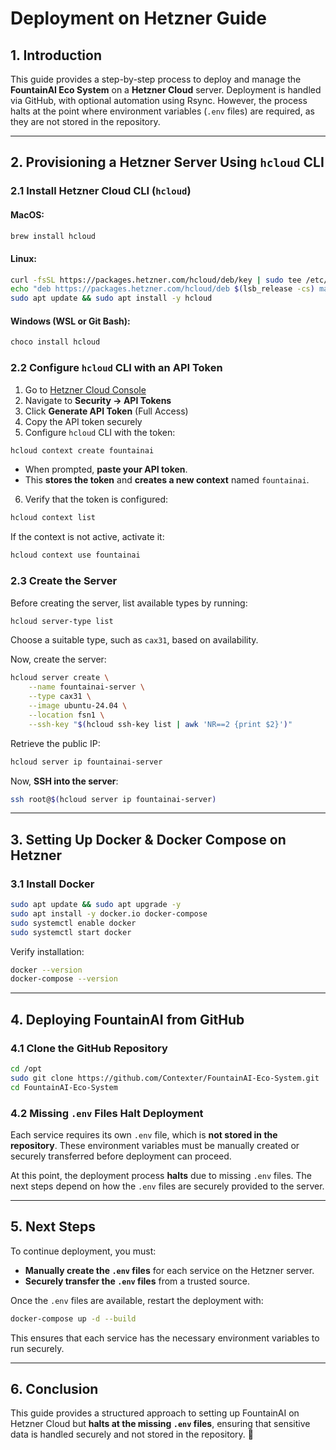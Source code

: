 # Deployment on Hetzner Guide

## **1. Introduction**

This guide provides a step-by-step process to deploy and manage the **FountainAI Eco System** on a **Hetzner Cloud** server. Deployment is handled via GitHub, with optional automation using Rsync. However, the process halts at the point where environment variables (`.env` files) are required, as they are not stored in the repository.

---

## **2. Provisioning a Hetzner Server Using `hcloud` CLI**

### **2.1 Install Hetzner Cloud CLI (`hcloud`)**

#### **MacOS:**

```sh
brew install hcloud
```

#### **Linux:**

```sh
curl -fsSL https://packages.hetzner.com/hcloud/deb/key | sudo tee /etc/apt/trusted.gpg.d/hcloud.asc
echo "deb https://packages.hetzner.com/hcloud/deb $(lsb_release -cs) main" | sudo tee /etc/apt/sources.list.d/hcloud.list
sudo apt update && sudo apt install -y hcloud
```

#### **Windows (WSL or Git Bash):**

```sh
choco install hcloud
```

### **2.2 Configure `hcloud` CLI with an API Token**

1. Go to [Hetzner Cloud Console](https://console.hetzner.cloud/)
2. Navigate to **Security → API Tokens**
3. Click **Generate API Token** (Full Access)
4. Copy the API token securely
5. Configure `hcloud` CLI with the token:

```sh
hcloud context create fountainai
```
- When prompted, **paste your API token**.
- This **stores the token** and **creates a new context** named `fountainai`.

6. Verify that the token is configured:

```sh
hcloud context list
```

If the context is not active, activate it:

```sh
hcloud context use fountainai
```

### **2.3 Create the Server**

Before creating the server, list available types by running:
```sh
hcloud server-type list
```
Choose a suitable type, such as `cax31`, based on availability.

Now, create the server:
```sh
hcloud server create \
    --name fountainai-server \
    --type cax31 \
    --image ubuntu-24.04 \
    --location fsn1 \
    --ssh-key "$(hcloud ssh-key list | awk 'NR==2 {print $2}')"
```

Retrieve the public IP:
```sh
hcloud server ip fountainai-server
```

Now, **SSH into the server**:
```sh
ssh root@$(hcloud server ip fountainai-server)
```

---

## **3. Setting Up Docker & Docker Compose on Hetzner**

### **3.1 Install Docker**

```sh
sudo apt update && sudo apt upgrade -y
sudo apt install -y docker.io docker-compose
sudo systemctl enable docker
sudo systemctl start docker
```

Verify installation:
```sh
docker --version
docker-compose --version
```

---

## **4. Deploying FountainAI from GitHub**

### **4.1 Clone the GitHub Repository**

```sh
cd /opt
sudo git clone https://github.com/Contexter/FountainAI-Eco-System.git
cd FountainAI-Eco-System
```

### **4.2 Missing `.env` Files Halt Deployment**

Each service requires its own `.env` file, which is **not stored in the repository**. These environment variables must be manually created or securely transferred before deployment can proceed.

At this point, the deployment process **halts** due to missing `.env` files. The next steps depend on how the `.env` files are securely provided to the server.

---

## **5. Next Steps**

To continue deployment, you must:
- **Manually create the `.env` files** for each service on the Hetzner server.
- **Securely transfer the `.env` files** from a trusted source.

Once the `.env` files are available, restart the deployment with:
```sh
docker-compose up -d --build
```

This ensures that each service has the necessary environment variables to run securely.

---

## **6. Conclusion**

This guide provides a structured approach to setting up FountainAI on Hetzner Cloud but **halts at the missing `.env` files**, ensuring that sensitive data is handled securely and not stored in the repository. 🚀

